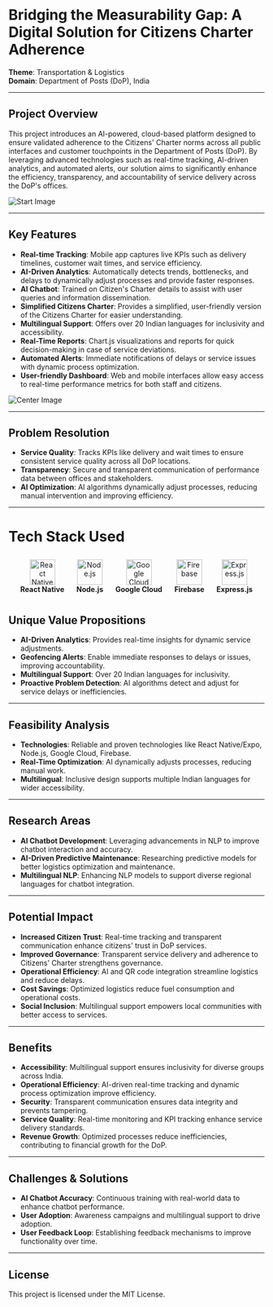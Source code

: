 # **Bridging the Measurability Gap: A Digital Solution for Citizens Charter Adherence**

**Theme**: Transportation & Logistics  
**Domain**: Department of Posts (DoP), India

---

## **Project Overview**

This project introduces an AI-powered, cloud-based platform designed to ensure validated adherence to the Citizens' Charter norms across all public interfaces and customer touchpoints in the Department of Posts (DoP). By leveraging advanced technologies such as real-time tracking, AI-driven analytics, and automated alerts, our solution aims to significantly enhance the efficiency, transparency, and accountability of service delivery across the DoP's offices.

![Start Image](./assets/start-image.png)

---

## **Key Features**

- **Real-time Tracking**: Mobile app captures live KPIs such as delivery timelines, customer wait times, and service efficiency.
- **AI-Driven Analytics**: Automatically detects trends, bottlenecks, and delays to dynamically adjust processes and provide faster responses.
- **AI Chatbot**: Trained on Citizen's Charter details to assist with user queries and information dissemination.
- **Simplified Citizens Charter**: Provides a simplified, user-friendly version of the Citizens Charter for easier understanding.
- **Multilingual Support**: Offers over 20 Indian languages for inclusivity and accessibility.
- **Real-Time Reports**: Chart.js visualizations and reports for quick decision-making in case of service deviations.
- **Automated Alerts**: Immediate notifications of delays or service issues with dynamic process optimization.
- **User-friendly Dashboard**: Web and mobile interfaces allow easy access to real-time performance metrics for both staff and citizens.

![Center Image](./assets/center-image.png)

---

## **Problem Resolution**

- **Service Quality**: Tracks KPIs like delivery and wait times to ensure consistent service quality across all DoP locations.
- **Transparency**: Secure and transparent communication of performance data between offices and stakeholders.
- **AI Optimization**: AI algorithms dynamically adjust processes, reducing manual intervention and improving efficiency.

---

# Tech Stack Used

<div align="center">
  <span style="margin: 10px; display: inline-block; text-align: center;">
    <img src="https://www.angleritech.com/wp-content/uploads/2021/08/react-native-mobile-app-development.png" alt="React Native" width="50" />
    <br />
    <strong>React Native</strong>
  </span>
  
  <span style="margin: 10px; display: inline-block; text-align: center;">
    <img src="https://img.icons8.com/color/48/000000/nodejs.png" alt="Node.js" width="50" />
    <br />
    <strong>Node.js</strong>
  </span>
  
  <span style="margin: 10px; display: inline-block; text-align: center;">
    <img src="https://img.icons8.com/color/48/000000/google-cloud.png" alt="Google Cloud" width="50" />
    <br />
    <strong>Google Cloud</strong>
  </span>
  
  <span style="margin: 10px; display: inline-block; text-align: center;">
    <img src="https://img.icons8.com/color/48/000000/firebase.png" alt="Firebase" width="50" />
    <br />
    <strong>Firebase</strong>
  </span>
  
  <span style="margin: 10px; display: inline-block; text-align: center;">
    <img src="https://img.icons8.com/color/48/000000/express-js.png" alt="Express.js" width="50" />
    <br />
    <strong>Express.js</strong>
  </span>
</div>


## **Unique Value Propositions**

- **AI-Driven Analytics**: Provides real-time insights for dynamic service adjustments.
- **Geofencing Alerts**: Enable immediate responses to delays or issues, improving accountability.
- **Multilingual Support**: Over 20 Indian languages for inclusivity.
- **Proactive Problem Detection**: AI algorithms detect and adjust for service delays or inefficiencies.

---

## **Feasibility Analysis**

- **Technologies**: Reliable and proven technologies like React Native/Expo, Node.js, Google Cloud, Firebase.
- **Real-Time Optimization**: AI dynamically adjusts processes, reducing manual work.
- **Multilingual**: Inclusive design supports multiple Indian languages for wider accessibility.

---

## **Research Areas**

- **AI Chatbot Development**: Leveraging advancements in NLP to improve chatbot interaction and accuracy.
- **AI-Driven Predictive Maintenance**: Researching predictive models for better logistics optimization and maintenance.
- **Multilingual NLP**: Enhancing NLP models to support diverse regional languages for chatbot integration.

---

## **Potential Impact**

- **Increased Citizen Trust**: Real-time tracking and transparent communication enhance citizens' trust in DoP services.
- **Improved Governance**: Transparent service delivery and adherence to Citizens' Charter strengthens governance.
- **Operational Efficiency**: AI and QR code integration streamline logistics and reduce delays.
- **Cost Savings**: Optimized logistics reduce fuel consumption and operational costs.
- **Social Inclusion**: Multilingual support empowers local communities with better access to services.

---

## **Benefits**

- **Accessibility**: Multilingual support ensures inclusivity for diverse groups across India.
- **Operational Efficiency**: AI-driven real-time tracking and dynamic process optimization improve efficiency.
- **Security**: Transparent communication ensures data integrity and prevents tampering.
- **Service Quality**: Real-time monitoring and KPI tracking enhance service delivery standards.
- **Revenue Growth**: Optimized processes reduce inefficiencies, contributing to financial growth for the DoP.

---

## **Challenges & Solutions**

- **AI Chatbot Accuracy**: Continuous training with real-world data to enhance chatbot performance.
- **User Adoption**: Awareness campaigns and multilingual support to drive adoption.
- **User Feedback Loop**: Establishing feedback mechanisms to improve functionality over time.

---

## **License**

This project is licensed under the MIT License.
